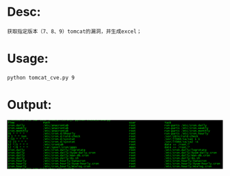 Desc: <br>
====
    获取指定版本（7、8、9）tomcat的漏洞，并生成excel；
Usage: <br>
==== 
    python tomcat_cve.py 9
Output: <br>
====
![image](https://github.com/CaiGuanW/home/blob/master/show_all_cron/20180913120627.png)
